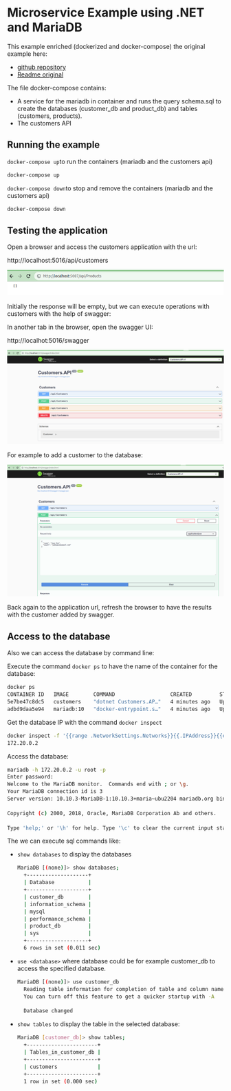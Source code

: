 # Microservice Example using .NET and MariaDB

This example enriched (dockerized and docker-compose) the original example here:

- [github repository](https://github.com/mariadb-developers/microservices-dotnet)
- [Readme original](README_original.md)

The file docker-compose contains:
- A service for the mariadb in container and runs the query schema.sql to create the databases (customer_db and product_db) and tables (customers, products).
- The customers API

## Running the example

`docker-compose up`to run the containers (mariadb and the customers api)
```bash
docker-compose up
```
`docker-compose down`to stop and remove the containers (mariadb and the customers api)
```bash
docker-compose down
```

## Testing the application

Open a browser and access the customers application with the url:

http://localhost:5016/api/customers

![customers api](media/customers-api.png)

Initially the response will be empty, but we can execute operations with customers with the help of swagger:

In another tab in the browser, open the swagger UI:

http://localhot:5016/swagger

![swagger-ui](media/swagger-ui.png)

For example to add a customer to the database:

![swagger-ui create customer](media/swagger-ui-post-customer.png)

Back again to the application url, refresh the browser to have the results with the customer added by swagger.

## Access to the database

Also we can access the database by command line:

Execute the command `docker ps` to have the name of the container for the database:

```bash
docker ps
CONTAINER ID   IMAGE        COMMAND                  CREATED         STATUS         PORTS                                       NAMES
5e7be47c8dc5   customers    "dotnet Customers.AP…"   4 minutes ago   Up 4 minutes   0.0.0.0:5016->5016/tcp, :::5016->5016/tcp   dev-example-microservices-dotnet-mariadb_customers_1
adbd9daa5e94   mariadb:10   "docker-entrypoint.s…"   4 minutes ago   Up 4 minutes   0.0.0.0:3307->3306/tcp, :::3307->3306/tcp   dev-example-microservices-dotnet-mariadb_bd_1
```

Get the database IP with the command `docker inspect`
```bash
docker inspect -f '{{range .NetworkSettings.Networks}}{{.IPAddress}}{{end}}' dev-example-microservices-dotnet-mariadb_bd_1 
172.20.0.2
```

Access the database:
```bash
mariadb -h 172.20.0.2 -u root -p
Enter password: 
Welcome to the MariaDB monitor.  Commands end with ; or \g.
Your MariaDB connection id is 3
Server version: 10.10.3-MariaDB-1:10.10.3+maria~ubu2204 mariadb.org binary distribution

Copyright (c) 2000, 2018, Oracle, MariaDB Corporation Ab and others.

Type 'help;' or '\h' for help. Type '\c' to clear the current input statement.
```

The we can execute sql commands like:
- `show databases` to display the databases
  ```bash
  MariaDB [(none)]> show databases;
    +--------------------+
    | Database           |
    +--------------------+
    | customer_db        |
    | information_schema |
    | mysql              |
    | performance_schema |
    | product_db         |
    | sys                |
    +--------------------+
    6 rows in set (0.011 sec)
  ```
- `use <database>` where database could be for example customer_db to access the specified database.
  ```bash
  MariaDB [(none)]> use customer_db
    Reading table information for completion of table and column names
    You can turn off this feature to get a quicker startup with -A

    Database changed
  ```  
- `show tables` to display the table in the selected database:
  ```bash
  MariaDB [customer_db]> show tables;
    +-----------------------+
    | Tables_in_customer_db |
    +-----------------------+
    | customers             |
    +-----------------------+
    1 row in set (0.000 sec)
  ```